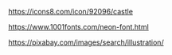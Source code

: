 https://icons8.com/icon/92096/castle

https://www.1001fonts.com/neon-font.html

https://pixabay.com/images/search/illustration/


